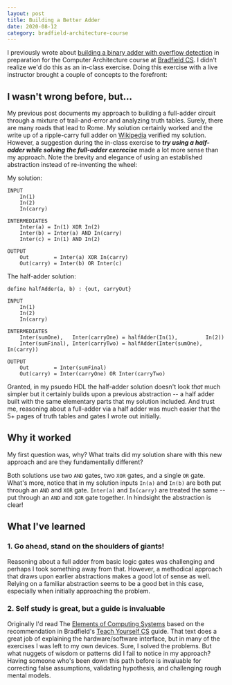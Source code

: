 ```yaml
---
layout: post
title: Building a Better Adder
date: 2020-08-12
category: bradfield-architecture-course
---
```


I previously wrote about [building a binary adder with overflow detection]() in preparation for the Computer Architecture course at [Bradfield CS](https://bradfieldcs.com/). I didn't realize we'd do this as an in-class exercise. Doing this exercise with a live instructor brought a couple of concepts to the forefront:

## I wasn't wrong before, but...
My previous post documents my approach to building a full-adder circuit through a mixture of trail-and-error and analyzing truth tables. Surely, there are many roads that lead to Rome.  My solution certainly worked and the write up of a ripple-carry full adder on [Wikipedia](https://en.wikipedia.org/wiki/Adder_(electronics)#Full_adder) verified my solution. However, a suggestion during the in-class exercise to **_try using a half-adder while solving the full-adder exerecise_** made a lot more sense than my approach. Note the brevity and elegance of using an established abstraction instead of re-inventing the wheel:

My solution:
```
INPUT 
    In(1)
    In(2)
    In(carry)

INTERMEDIATES
    Inter(a) = In(1) XOR In(2)          
    Inter(b) = Inter(a) AND In(carry)  
    Inter(c) = In(1) AND In(2)         

OUTPUT
    Out        = Inter(a) XOR In(carry)
    Out(carry) = Inter(b) OR Inter(c)
```

The half-adder solution:
```
define halfAdder(a, b) : {out, carryOut}

INPUT
    In(1)
    In(2)
    In(carry)

INTERMEDIATES
    Inter(sumOne),   Inter(carryOne) = halfAdder(In(1),         In(2))
    Inter(sumFinal), Inter(carryTwo) = halfAdder(Inter(sumOne), In(carry))

OUTPUT
    Out        = Inter(sumFinal)
    Out(carry) = Inter(carryOne) OR Inter(carryTwo)
```

Granted, in my psuedo HDL the half-adder solution doesn't look _that_ much simpler but it certainly builds upon a previous abstraction -- a half adder built with the same elementary parts that my solution included.  And trust me, reasoning about a full-adder via a half adder was much easier that the 5+ pages of truth tables and gates I wrote out initially.

## Why it worked
My first question was, why?  What traits did my solution share with this new approach and are they fundamentally different?

Both solutions use two `AND` gates, two `XOR` gates, and a single `OR` gate.   What's more, notice that in my solution inputs `In(a)` and `In(b)` are both put through an `AND` and `XOR` gate. `Inter(a)` and `In(carry)` are treated the same -- put through an `AND` and `XOR` gate together.  In hindsight the abstraction is clear!


## What I've learned
### 1. Go ahead, stand on the shoulders of giants!
Reasoning about a full adder from basic logic gates was challenging and perhaps I took something away from that. However, a methodical approach that draws upon earlier abstractions makes a good lot of sense as well. Relying on a familiar abstraction seems to be a good bet in this case, especially when initially approaching the problem.

### 2. Self study is great, but a guide is invaluable
Originally I'd read The [Elements of Computing Systems](https://www.amazon.com/Elements-Computing-Systems-Building-Principles/dp/0262640686) based on the recommendation in Bradfield's [Teach Yourself CS](https://teachyourselfcs.com/) guide. That text does a great job of explaining the hardware/software interface, but in many of the exercises I was left to my own devices. Sure, I solved the problems. But what nuggets of wisdom or patterns did I fail to notice in my approach?  Having someone who's been down this path before is invaluable for correcting false assumptions, validating hypothesis, and challenging rough mental models.


